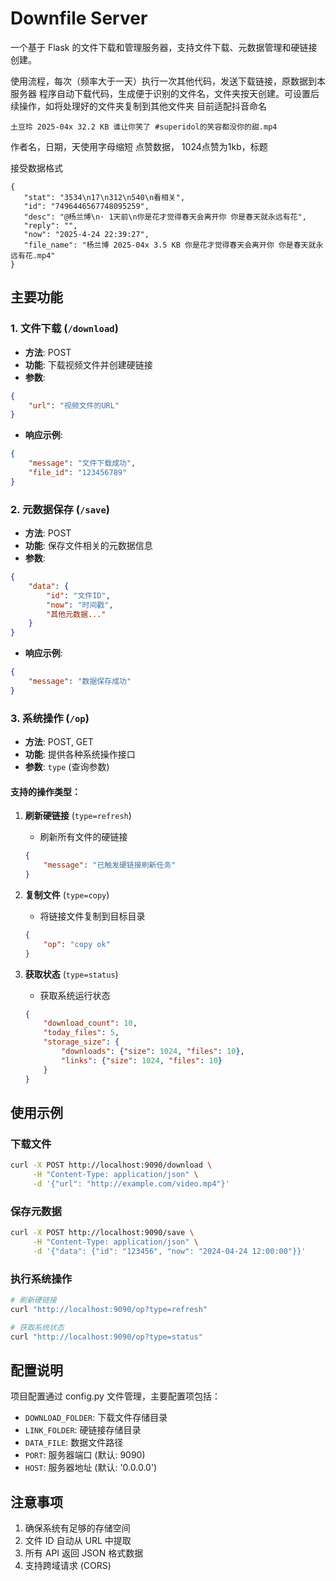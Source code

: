 # Downfile Server

一个基于 Flask 的文件下载和管理服务器，支持文件下载、元数据管理和硬链接创建。

使用流程，每次（频率大于一天）执行一次其他代码，发送下载链接，原数据到本服务器
程序自动下载代码，生成便于识别的文件名，文件夹按天创建。可设置后续操作，如将处理好的文件夹复制到其他文件夹
目前适配抖音命名
```
土豆玲 2025-04x 32.2 KB 谁让你笑了 #superidol的笑容都没你的甜.mp4
 ```
 作者名，日期，天使用字母缩短
 点赞数据，  1024点赞为1kb，标题

 接受数据格式
 ```
 {
    "stat": "3534\n17\n312\n540\n看相关",
    "id": "7496446567748095259",
    "desc": "@杨兰博\n· 1天前\n你是花才觉得春天会离开你 你是春天就永远有花",
    "reply": "",
    "now": "2025-4-24 22:39:27",
    "file_name": "杨兰博 2025-04x 3.5 KB 你是花才觉得春天会离开你 你是春天就永远有花.mp4"
}
```
## 主要功能

### 1. 文件下载 (`/download`)
- **方法**: POST
- **功能**: 下载视频文件并创建硬链接
- **参数**: 
```json
{
    "url": "视频文件的URL"
}
```
- **响应示例**:
```json
{
    "message": "文件下载成功",
    "file_id": "123456789"
}
```

### 2. 元数据保存 (`/save`)
- **方法**: POST
- **功能**: 保存文件相关的元数据信息
- **参数**:
```json
{
    "data": {
        "id": "文件ID",
        "now": "时间戳",
        "其他元数据..."
    }
}
```
- **响应示例**:
```json
{
    "message": "数据保存成功"
}
```

### 3. 系统操作 (`/op`)
- **方法**: POST, GET
- **功能**: 提供各种系统操作接口
- **参数**: `type` (查询参数)

#### 支持的操作类型：

1. **刷新硬链接** (`type=refresh`)
   - 刷新所有文件的硬链接
   ```json
   {
       "message": "已触发硬链接刷新任务"
   }
   ```

2. **复制文件** (`type=copy`)
   - 将链接文件复制到目标目录
   ```json
   {
       "op": "copy ok"
   }
   ```

3. **获取状态** (`type=status`)
   - 获取系统运行状态
   ```json
   {
       "download_count": 10,
       "today_files": 5,
       "storage_size": {
           "downloads": {"size": 1024, "files": 10},
           "links": {"size": 1024, "files": 10}
       }
   }
   ```

## 使用示例

### 下载文件
```bash
curl -X POST http://localhost:9090/download \
     -H "Content-Type: application/json" \
     -d '{"url": "http://example.com/video.mp4"}'
```

### 保存元数据
```bash
curl -X POST http://localhost:9090/save \
     -H "Content-Type: application/json" \
     -d '{"data": {"id": "123456", "now": "2024-04-24 12:00:00"}}'
```

### 执行系统操作
```bash
# 刷新硬链接
curl "http://localhost:9090/op?type=refresh"

# 获取系统状态
curl "http://localhost:9090/op?type=status"
```

## 配置说明

项目配置通过 config.py 文件管理，主要配置项包括：

- `DOWNLOAD_FOLDER`: 下载文件存储目录
- `LINK_FOLDER`: 硬链接存储目录
- `DATA_FILE`: 数据文件路径
- `PORT`: 服务器端口 (默认: 9090)
- `HOST`: 服务器地址 (默认: '0.0.0.0')

## 注意事项

1. 确保系统有足够的存储空间
2. 文件 ID 自动从 URL 中提取
3. 所有 API 返回 JSON 格式数据
4. 支持跨域请求 (CORS)